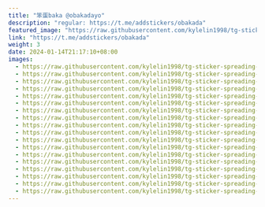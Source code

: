 ```yaml
---
title: "笨蛋baka @obakadayo"
description: "regular: https://t.me/addstickers/obakada"
featured_image: "https://raw.githubusercontent.com/kylelin1998/tg-sticker-spreading-worldwide-images/main/img/3d4afc12-a17a-4025-ba69-0f594e285a6a.jpg"
link: "https://t.me/addstickers/obakada"
weight: 3
date: 2024-01-14T21:17:10+08:00
images:
  - https://raw.githubusercontent.com/kylelin1998/tg-sticker-spreading-worldwide-images/main/img/3d4afc12-a17a-4025-ba69-0f594e285a6a.jpg
  - https://raw.githubusercontent.com/kylelin1998/tg-sticker-spreading-worldwide-images/main/img/3b20fe65-d49a-4c1d-adfa-c9bb0569c158.jpg
  - https://raw.githubusercontent.com/kylelin1998/tg-sticker-spreading-worldwide-images/main/img/648cb790-fb4b-4be6-8be0-d943835c9f5b.jpg
  - https://raw.githubusercontent.com/kylelin1998/tg-sticker-spreading-worldwide-images/main/img/94bbbece-0536-40f6-960e-e82792af7917.jpg
  - https://raw.githubusercontent.com/kylelin1998/tg-sticker-spreading-worldwide-images/main/img/68df97e2-13e7-4402-8aab-38bdb3adc89e.jpg
  - https://raw.githubusercontent.com/kylelin1998/tg-sticker-spreading-worldwide-images/main/img/2b497543-5ba0-457b-9b2f-2c7c6dde1a95.jpg
  - https://raw.githubusercontent.com/kylelin1998/tg-sticker-spreading-worldwide-images/main/img/678f68e3-458d-425b-9b6e-ca4a513ee3e2.jpg
  - https://raw.githubusercontent.com/kylelin1998/tg-sticker-spreading-worldwide-images/main/img/56ecf31f-ae13-4c8a-9f9a-4291a1bd0318.jpg
  - https://raw.githubusercontent.com/kylelin1998/tg-sticker-spreading-worldwide-images/main/img/aa44f0a1-7ee2-41d0-951b-516dbbf4cf47.jpg
  - https://raw.githubusercontent.com/kylelin1998/tg-sticker-spreading-worldwide-images/main/img/e3b020f8-8592-4d4b-95a6-68bc7a1803cb.jpg
  - https://raw.githubusercontent.com/kylelin1998/tg-sticker-spreading-worldwide-images/main/img/6f21f38d-0ce0-46a0-ac8c-2c4703962d8e.jpg
  - https://raw.githubusercontent.com/kylelin1998/tg-sticker-spreading-worldwide-images/main/img/a45d9c71-4514-409d-bfa7-29848079be41.jpg
  - https://raw.githubusercontent.com/kylelin1998/tg-sticker-spreading-worldwide-images/main/img/21c3a880-b2c9-4a05-9a60-b924186dcbbb.jpg
  - https://raw.githubusercontent.com/kylelin1998/tg-sticker-spreading-worldwide-images/main/img/a287cb31-0193-42e5-bc40-6de4e0d294e9.jpg
  - https://raw.githubusercontent.com/kylelin1998/tg-sticker-spreading-worldwide-images/main/img/9a309719-2863-431d-b2af-281ac311fd08.jpg
  - https://raw.githubusercontent.com/kylelin1998/tg-sticker-spreading-worldwide-images/main/img/659f61c9-c7a4-41e6-9c55-c7883e7b6fd5.jpg
  - https://raw.githubusercontent.com/kylelin1998/tg-sticker-spreading-worldwide-images/main/img/759c1769-f05e-441c-8e8f-f159208c4c7f.jpg
  - https://raw.githubusercontent.com/kylelin1998/tg-sticker-spreading-worldwide-images/main/img/797edd59-05da-41be-8db2-9a53e936392e.jpg
---
```

